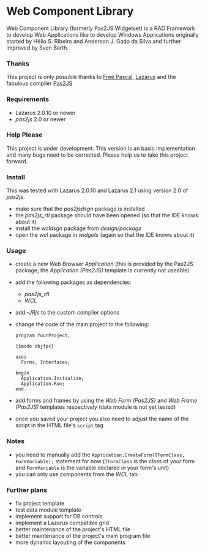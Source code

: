 # Web Component Library
Web Component Library (formerly Pas2JS Widgetset) is a RAD Framework to develop Web Applications like to develop Windows Applications originally started by Hélio S. Ribeiro and Anderson J. Gado da Silva and further improved by Sven Barth.

### Thanks
This project is only possible thanks to [Free Pascal](https://www.freepascal.org/ "Free Pascal"), [Lazarus](https://www.lazarus-ide.org/ "Lazarus") and the fabulous compiler [Pas2JS](http://wiki.freepascal.org/pas2js "Pas2JS")

### Requirements
* Lazarus 2.0.10 or newer
* _pas2js_ 2.0 or newer

### Help Please
This project is under development.
This version is an basic implementation and many bugs need to be corrected.
Please help us to take this project forward.

### Install
This was tested with Lazarus 2.0.10 and Lazarus 2.1 using version 2.0 of _pas2js_.
* make sure that the _pas2jsdsgn_ package is installed
* the _pas2js_rtl_ package should have been opened (so that the IDE knows about it)
* install the _wcldsgn_ package from _design/package_
* open the _wcl_ package in _widgets_ (again so that the IDE knows about it)

### Usage
* create a new _Web Browser Application_ (this is provided by the Pas2JS package; the _Application (Pas2JS)_ template is currently not useable)
* add the following packages as dependencies:
  - _pas2js_rtl_
  - _WCL_
* add _-JRjs_ to the custom compiler options
* change the code of the main project to the following:

      program YourProject;

      {$mode objfpc}

      uses
        Forms, Interfaces;

      begin
        Application.Initialize;
        Application.Run;
      end.

* add forms and frames by using the _Web Form (Pas2JS)_ and _Web Frame (Pas2JS)_ templates respectively (data module is not yet tested)
* once you saved your project you also need to adjust the name of the script in the HTML file's `script` tag

### Notes
* you need to manually add the `Application.CreateForm(TFormClass, FormVariable);` statement for now (`TFormClass` is the class of _your_ form and `FormVariable` is the variable declared in your form's unit)
* you can only use components from the _WCL_ tab

### Further plans
* fix project template
* test data module template
* implement support for DB controls
* implement a Lazarus compatible grid
* better maintenance of the project's HTML file
* better maintenance of the project's main program file
* more dynamic layouting of the components
